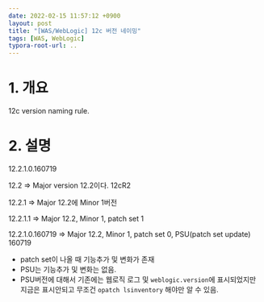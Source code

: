 ```yaml
---
date: 2022-02-15 11:57:12 +0900
layout: post
title: "[WAS/WebLogic] 12c 버전 네이밍"
tags: [WAS, WebLogic]
typora-root-url: ..
---
```



# 1. 개요

12c version naming rule.



# 2. 설명

12.2.1.0.160719

12.2 => Major version 12.2이다. 12cR2

12.2.1 => Major 12.2에 Minor 1버전

12.2.1.1 => Major 12.2, Minor 1, patch set  1

12.2.1.0.160719 => Major 12.2, Minor 1, patch set 0, PSU(patch set update) 160719



* patch set이 나올 때 기능추가 및 변화가 존재
* PSU는 기능추가 및 변화는 없음.
* PSU버전에 대해서 기존에는 웹로직 로그 및 `weblogic.version`에 표시되었지만 지금은 표시안되고 무조건 `opatch lsinventory` 해야만 알 수 있음.
